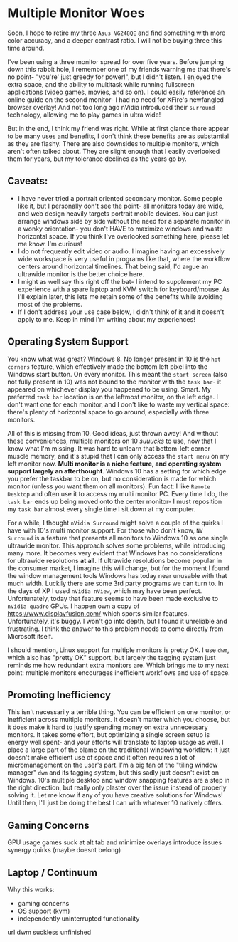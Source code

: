 # Multiple Monitor Woes

Soon, I hope to retire my three `Asus VG248QE` and find something with more color accuracy, and a deeper contrast ratio. I will not be buying three this time around.

I've been using a three monitor spread for over five years. Before jumping down this rabbit hole, I remember one of my friends warning me that there's no point- "you're' just greedy for power!", but I didn't listen. I enjoyed the extra space, and the ability to multitask while running fullscreen applications (video games, movies, and so on). I could easily reference an online guide on the second monitor- I had no need for XFire's newfangled browser overlay! And not too long ago nVidia introduced their `surround` technology, allowing me to play games in ultra wide!

But in the end, I think my friend was right. While at first glance there appear to be many uses and benefits, I don't think these benefits are as substantial as they are flashy. There are also downsides to multiple monitors, which aren't often talked about. They are slight enough that I easily overlooked them for years, but my tolerance declines as the years go by.


## Caveats:

- I have never tried a portrait oriented secondary monitor. Some people like it, but I personally don't see the point- all monitors today are wide, and web design heavily targets portrait mobile devices. You can just arrange windows side by side without the need for a separate monitor in a wonky orientation- you don't HAVE to maximize windows and waste horizontal space. If you think I've overlooked something here, please let me know. I'm curious!
- I do not frequently edit video or audio. I imagine having an excessively wide workspace is very useful in programs like that, where the workflow centers around horizontal timelines. That being said, I'd argue an ultrawide monitor is the better choice here.
- I might as well say this right off the bat- I intend to supplement my PC experience with a spare laptop and KVM switch for keyboard/mouse. As I'll explain later, this lets me retain some of the benefits while avoiding most of the problems.
- If I don't address your use case below, I didn't think of it and it doesn't apply to me. Keep in mind I'm writing about my experiences!


## Operating System Support

You know what was great? Windows 8. No longer present in 10 is the `hot corners` feature, which effectively made the bottom left pixel into the Windows start button. On every monitor. This meant the `start screen` (also not fully present in 10) was not bound to the monitor with the `task bar`- it appeared on whichever display you happened to be using. Smart. My preferred `task bar` location is on the leftmost monitor, on the left edge. I don't want one for each monitor, and I don't like to waste my vertical space: there's plenty of horizontal space to go around, especially with three monitors.

All of this is missing from 10. Good ideas, just thrown away! And without these conveniences, multiple monitors on 10 _suuucks_ to use, now that I know what I'm missing. It was hard to unlearn that bottom-left corner muscle memory, and it's stupid that I can only access the `start menu` on my left monitor now. **Multi monitor is a niche feature, and operating system support largely an afterthought**. Windows 10 has a setting for which edge you prefer the taskbar to be on, but no consideration is made for which monitor (unless you want them on all monitors). Fun fact: I like `Remote Desktop` and often use it to access my multi monitor PC. Every time I do, the `task bar` ends up being moved onto the center monitor- I must reposition my `task bar` almost every single time I sit down at my computer.

For a while, I thought `nVidia Surround` might solve a couple of the quirks I have with 10's multi monitor support. For those who don't know, `NV Surround` is a feature that presents all monitors to Windows 10 as one single ultrawide monitor. This approach solves some problems, while introducing many more. It becomes very evident that Windows has no considerations for ultrawide resolutions **at all**. If ultrawide resolutions become popular in the consumer market, I imagine this will change, but for the moment I found the window management tools Windows has today near unusable with that much width. Luckily there are some 3rd party programs we can turn to. In the days of XP I used `nVidia nView`, which may have been perfect. Unfortunately, today that feature seems to have been made exclusive to `nVidia quadro` GPUs. I happen own a copy of <https://www.displayfusion.com/> which sports similar features. Unfortunately, it's buggy. I won't go into depth, but I found it unreliable and frustrating. I think the answer to this problem needs to come directly from Microsoft itself.

I should mention, Linux support for multiple monitors is pretty OK. I use `dwm`, which also has "pretty OK" support, but largely the tagging system just reminds me how redundant extra monitors are. Which brings me to my next point: multiple monitors encourages inefficient workflows and use of space.


## Promoting Inefficiency

This isn't necessarily a terrible thing. You can be efficient on one monitor, or inefficient across multiple monitors. It doesn't matter which you choose, but it does make it hard to justify spending money on extra unnecessary monitors. It takes some effort, but optimizing a single screen setup is energy well spent- and your efforts will translate to laptop usage as well. I place a large part of the blame on the traditional windowing workflow: it just doesn't make efficient use of space and it often requires a lot of micromanagement on the user's part. I'm a big fan of the "tiling window manager" `dwm` and its tagging system, but this sadly just doesn't exist on Windows. 10's multiple desktop and window snapping features are a step in the right direction, but really only plaster over the issue instead of properly solving it. Let me know if any of you have creative solutions for Windows! Until then, I'll just be doing the best I can with whatever 10 natively offers.


## Gaming Concerns

GPU usage
games suck at alt tab and minimize
overlays introduce issues
synergy quirks (maybe doesnt belong)

## Laptop / Continuum

Why this works:
- gaming concerns
- OS support (kvm)
- independently uninterrupted functionality

url dwm suckless
unfinished

